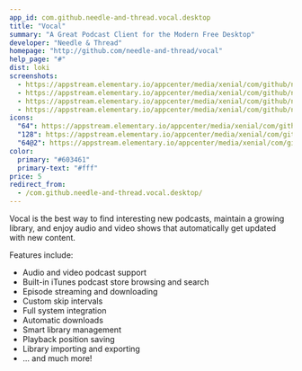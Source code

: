 ```yaml
---
app_id: com.github.needle-and-thread.vocal.desktop
title: "Vocal"
summary: "A Great Podcast Client for the Modern Free Desktop"
developer: "Needle & Thread"
homepage: "http://github.com/needle-and-thread/vocal"
help_page: "#"
dist: loki
screenshots:
  - https://appstream.elementary.io/appcenter/media/xenial/com/github/needle-and-thread.vocal.desktop/7D04EE73C9E016534F02D968C5F19094/screenshots/image-1_orig.png
  - https://appstream.elementary.io/appcenter/media/xenial/com/github/needle-and-thread.vocal.desktop/7D04EE73C9E016534F02D968C5F19094/screenshots/image-2_orig.png
  - https://appstream.elementary.io/appcenter/media/xenial/com/github/needle-and-thread.vocal.desktop/7D04EE73C9E016534F02D968C5F19094/screenshots/image-3_orig.png
  - https://appstream.elementary.io/appcenter/media/xenial/com/github/needle-and-thread.vocal.desktop/7D04EE73C9E016534F02D968C5F19094/screenshots/image-4_orig.png
icons:
  "64": https://appstream.elementary.io/appcenter/media/xenial/com/github/needle-and-thread.vocal.desktop/7D04EE73C9E016534F02D968C5F19094/icons/64x64/com.github.needle-and-thread.vocal_com.github.needle-and-thread.vocal.png
  "128": https://appstream.elementary.io/appcenter/media/xenial/com/github/needle-and-thread.vocal.desktop/7D04EE73C9E016534F02D968C5F19094/icons/128x128/com.github.needle-and-thread.vocal_com.github.needle-and-thread.vocal.png
  "64@2": https://appstream.elementary.io/appcenter/media/xenial/com/github/needle-and-thread.vocal.desktop/7D04EE73C9E016534F02D968C5F19094/icons/64x64@2/com.github.needle-and-thread.vocal_com.github.needle-and-thread.vocal.png
color:
  primary: "#603461"
  primary-text: "#fff"
price: 5
redirect_from:
  - /com.github.needle-and-thread.vocal.desktop/
---
```


<p>Vocal is the best way to find interesting new podcasts, maintain a growing library,
      and enjoy audio and video shows that automatically get updated with new content.</p>
<p>Features include:</p>
<ul>
  <li>Audio and video podcast support</li>
  <li>Built-in iTunes podcast store browsing and search</li>
  <li>Episode streaming and downloading</li>
  <li>Custom skip intervals</li>
  <li>Full system integration</li>
  <li>Automatic downloads</li>
  <li>Smart library management</li>
  <li>Playback position saving</li>
  <li>Library importing and exporting</li>
  <li>... and much more!</li>
</ul>